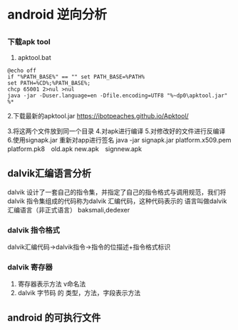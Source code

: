 # android 逆向分析

##
### 下载apk tool

1. apktool.bat
```
@echo off
if "%PATH_BASE%" == "" set PATH_BASE=%PATH%
set PATH=%CD%;%PATH_BASE%;
chcp 65001 2>nul >nul
java -jar -Duser.language=en -Dfile.encoding=UTF8 "%~dp0\apktool.jar" %*

```
2.下载最新的apktool.jar https://ibotpeaches.github.io/Apktool/

3.将这两个文件放到同一个目录
4.对apk进行编译
5.对修改好的文件进行反编译
6.使用signapk.jar 重新对app进行签名
java -jar signapk.jar  platform.x509.pem platform.pk8　old.apk new.apk　signnew.apk

## dalvik汇编语言分析

dalvik 设计了一套自己的指令集，并指定了自己的指令格式与调用规范，我们将dalvik 指令集组成的代码称为dalvik 汇编代码，这种代码表示的
语言叫做dalvik 汇编语言（非正式语言）
baksmali,dedexer
### dalvik 指令格式
dalvik汇编代码->dalvik指令->指令的位描述+指令格式标识

### dalvik 寄存器
1. 寄存器表示方法 v命名法 
2. dalvik 字节码 的 类型，方法，字段表示方法

## android 的可执行文件
